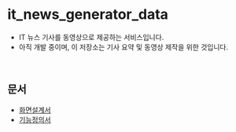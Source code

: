 # it_news_generator_data
- IT 뉴스 기사를 동영상으로 제공하는 서비스입니다.
- 아직 개발 중이며, 이 저장소는 기사 요약 및 동영상 제작을 위한 것입니다.

<br/>

## 문서
- [화면설계서](https://drive.google.com/file/d/1XRYWNvSZ0CfZabpfyAm23BmWqgzPCHpm/view?usp=sharing)
- [기능정의서](https://docs.google.com/spreadsheets/d/124otzEeqJdQ61P6obuvqo97eRIvg0G_t1WsSLLPq1Uo/edit?usp=sharing)
